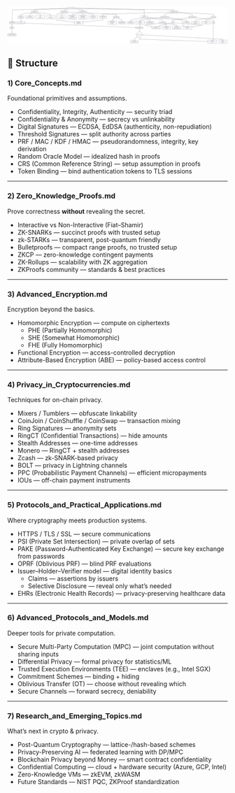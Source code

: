 
![Alt text for my diagram](https://github.com/uv-goswami/Cryptography/blob/main/Cryptography_img.png)



## 📂 Structure

### 1) Core_Concepts.md
Foundational primitives and assumptions.
- Confidentiality, Integrity, Authenticity — security triad
- Confidentiality & Anonymity — secrecy vs unlinkability
- Digital Signatures — ECDSA, EdDSA (authenticity, non-repudiation)
- Threshold Signatures — split authority across parties
- PRF / MAC / KDF / HMAC — pseudorandomness, integrity, key derivation
- Random Oracle Model — idealized hash in proofs
- CRS (Common Reference String) — setup assumption in proofs
- Token Binding — bind authentication tokens to TLS sessions

---

### 2) Zero_Knowledge_Proofs.md
Prove correctness **without** revealing the secret.
- Interactive vs Non-Interactive (Fiat–Shamir)
- ZK-SNARKs — succinct proofs with trusted setup
- zk-STARKs — transparent, post-quantum friendly
- Bulletproofs — compact range proofs, no trusted setup
- ZKCP — zero-knowledge contingent payments
- ZK-Rollups — scalability with ZK aggregation
- ZKProofs community — standards & best practices

---

### 3) Advanced_Encryption.md
Encryption beyond the basics.
- Homomorphic Encryption — compute on ciphertexts
  - PHE (Partially Homomorphic)
  - SHE (Somewhat Homomorphic)
  - FHE (Fully Homomorphic)
- Functional Encryption — access-controlled decryption
- Attribute-Based Encryption (ABE) — policy-based access control

---

### 4) Privacy_in_Cryptocurrencies.md
Techniques for on-chain privacy.
- Mixers / Tumblers — obfuscate linkability
- CoinJoin / CoinShuffle / CoinSwap — transaction mixing
- Ring Signatures — anonymity sets
- RingCT (Confidential Transactions) — hide amounts
- Stealth Addresses — one-time addresses
- Monero — RingCT + stealth addresses
- Zcash — zk-SNARK-based privacy
- BOLT — privacy in Lightning channels
- PPC (Probabilistic Payment Channels) — efficient micropayments
- IOUs — off-chain payment instruments

---

### 5) Protocols_and_Practical_Applications.md
Where cryptography meets production systems.
- HTTPS / TLS / SSL — secure communications
- PSI (Private Set Intersection) — private overlap of sets
- PAKE (Password-Authenticated Key Exchange) — secure key exchange from passwords
- OPRF (Oblivious PRF) — blind PRF evaluations
- Issuer–Holder–Verifier model — digital identity basics
  - Claims — assertions by issuers
  - Selective Disclosure — reveal only what’s needed
- EHRs (Electronic Health Records) — privacy-preserving healthcare data

---

### 6) Advanced_Protocols_and_Models.md
Deeper tools for private computation.
- Secure Multi-Party Computation (MPC) — joint computation without sharing inputs
- Differential Privacy — formal privacy for statistics/ML
- Trusted Execution Environments (TEE) — enclaves (e.g., Intel SGX)
- Commitment Schemes — binding + hiding
- Oblivious Transfer (OT) — choose without revealing which
- Secure Channels — forward secrecy, deniability

---

### 7) Research_and_Emerging_Topics.md
What’s next in crypto & privacy.
- Post-Quantum Cryptography — lattice-/hash-based schemes
- Privacy-Preserving AI — federated learning with DP/MPC
- Blockchain Privacy beyond Money — smart contract confidentiality
- Confidential Computing — cloud + hardware security (Azure, GCP, Intel)
- Zero-Knowledge VMs — zkEVM, zkWASM
- Future Standards — NIST PQC, ZKProof standardization
